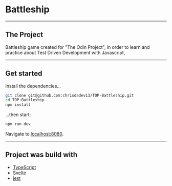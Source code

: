 # Battleship 

---

## The Project
Battleship game created for "The Odin Project", in order to learn and practice about Test Driven Development with Javascript,

---

## Get started

Install the dependencies...

```bash
git clone git@github.com:chrisdadev13/TOP-Battleship.git
cd TOP-Battleship 
npm install
```

...then start:

```bash
npm run dev
```

Navigate to [localhost:8080](http://localhost:8080). 

---
## Project was build with
- [TypeScript](https://www.typescriptlang.org/)
- [Svelte](https://svelte.dev/)
- [jest](https://jestjs.io/)
